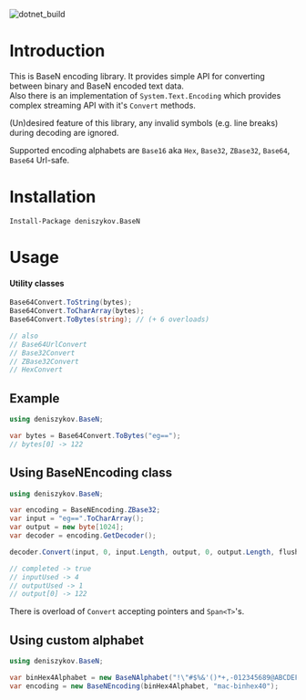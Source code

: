 ![dotnet_build](https://github.com/deniszykov/BaseN/workflows/dotnet_build/badge.svg)

Introduction
============

This is BaseN encoding library. It provides simple API for converting between binary and BaseN encoded text data.  
Also there is an implementation of `System.Text.Encoding` which provides complex streaming API with it's `Convert` methods.  

(Un)desired feature of this library, any invalid symbols (e.g. line breaks) during decoding are ignored.  

Supported encoding alphabets are `Base16` aka `Hex`, `Base32`, `ZBase32`, `Base64`, `Base64` Url-safe.  

Installation
============
```
Install-Package deniszykov.BaseN
```

Usage
============

#### Utility classes
```csharp
Base64Convert.ToString(bytes);
Base64Convert.ToCharArray(bytes);
Base64Convert.ToBytes(string); // (+ 6 overloads)

// also
// Base64UrlConvert
// Base32Convert
// ZBase32Convert
// HexConvert 
```

## Example
```csharp
using deniszykov.BaseN;

var bytes = Base64Convert.ToBytes("eg==");
// bytes[0] -> 122
```

## Using BaseNEncoding class
```csharp
using deniszykov.BaseN;

var encoding = BaseNEncoding.ZBase32;
var input = "eg==".ToCharArray();
var output = new byte[1024];
var decoder = encoding.GetDecoder();

decoder.Convert(input, 0, input.Length, output, 0, output.Length, flush: true, out var inputUsed, out var outputUsed, out var completed);

// completed -> true
// inputUsed -> 4
// outputUsed -> 1
// output[0] -> 122
```
There is overload of `Convert` accepting pointers and `Span<T>`'s.  

## Using custom alphabet

```csharp
using deniszykov.BaseN;

var binHex4Alphabet = new BaseNAlphabet("!\"#$%&'()*+,-012345689@ABCDEFGHIJKLMNPQRSTUVXYZ[`abcdefhijklmpqr".ToCharArray());
var encoding = new BaseNEncoding(binHex4Alphabet, "mac-binhex40");
```

